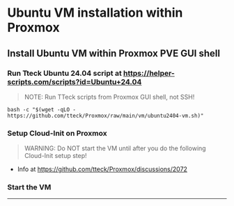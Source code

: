 # Ubuntu VM installation within Proxmox 

## Install Ubuntu VM within Proxmox PVE GUI shell

### Run Tteck Ubuntu 24.04 script at https://helper-scripts.com/scripts?id=Ubuntu+24.04
> NOTE: Run TTeck scripts from Proxmox GUI shell, not SSH!
```shell-script
bash -c "$(wget -qLO - https://github.com/tteck/Proxmox/raw/main/vm/ubuntu2404-vm.sh)"
```
### Setup Cloud-Init on Proxmox
> WARNING: Do NOT start the VM until after you do the following Cloud-Init setup step!


- Info at https://github.com/tteck/Proxmox/discussions/2072 

### Start the VM
----
